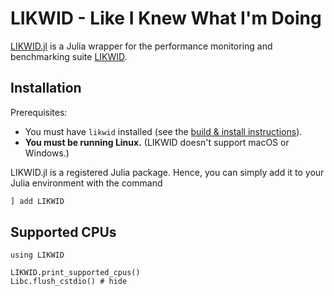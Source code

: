 # LIKWID - Like I Knew What I'm Doing

[LIKWID.jl](https://github.com/JuliaPerf/LIKWID.jl) is a Julia wrapper for the 
performance monitoring and benchmarking suite [LIKWID](https://github.com/RRZE-HPC/likwid).

## Installation

Prerequisites:
* You must have `likwid` installed (see the [build & install instructions](https://github.com/RRZE-HPC/likwid#download-build-and-install)).
* **You must be running Linux.** (LIKWID doesn't support macOS or Windows.)

LIKWID.jl is a registered Julia package. Hence, you can simply add it to your Julia environment with the command
```julia
] add LIKWID
```

## Supported CPUs

```@setup likwid
using LIKWID
```

```@repl likwid
LIKWID.print_supported_cpus()
Libc.flush_cstdio() # hide
```
